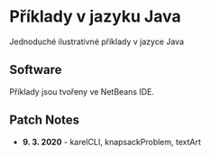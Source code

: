 # Příklady v jazyku Java

Jednoduché ilustrativné příklady v jazyce Java

## Software

Příklady jsou tvořeny ve NetBeans IDE.

## Patch Notes

- **9. 3. 2020** - karelCLI, knapsackProblem, textArt
